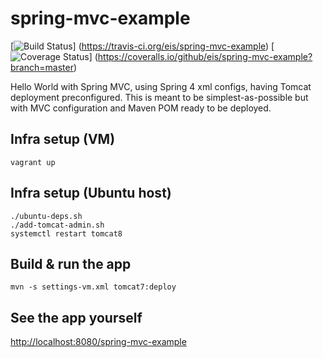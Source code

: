spring-mvc-example
==================
[![Build Status](https://api.travis-ci.org/eis/spring-mvc-example.svg?branch=master)]
(https://travis-ci.org/eis/spring-mvc-example)
[![Coverage Status](http://img.shields.io/coveralls/eis/spring-mvc-example/master.svg)]
(https://coveralls.io/github/eis/spring-mvc-example?branch=master)

Hello World with Spring MVC, using Spring 4 xml configs, having Tomcat deployment
preconfigured. This is meant to be simplest-as-possible but with MVC
configuration and Maven POM ready to be deployed.

Infra setup (VM)
----------------

```
vagrant up
```

Infra setup (Ubuntu host)
-------------------------

```
./ubuntu-deps.sh
./add-tomcat-admin.sh
systemctl restart tomcat8
```

Build & run the app
-------------------

```
mvn -s settings-vm.xml tomcat7:deploy
```

See the app yourself
--------------------

[http://localhost:8080/spring-mvc-example](http://localhost:8080/spring-mvc-example)
